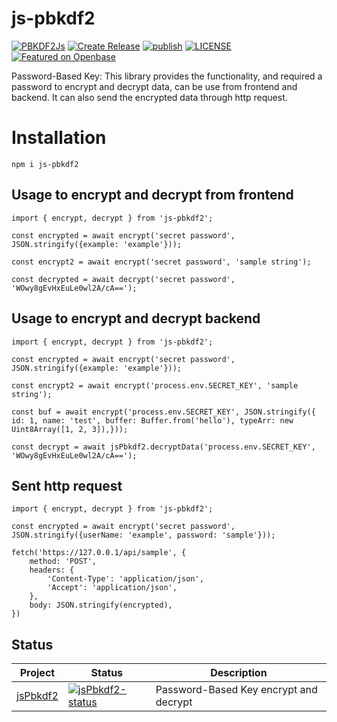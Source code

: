 # js-pbkdf2

[![PBKDF2Js](https://github.com/xkid1/pbkdf2.js/actions/workflows/main.yml/badge.svg)](https://github.com/xkid1/pbkdf2.js/actions/workflows/main.yml) [![Create Release](https://github.com/xkid1/pbkdf2.js/actions/workflows/release-tag.yml/badge.svg?branch=main)](https://github.com/xkid1/pbkdf2.js/actions/workflows/release-tag.yml) [![publish](https://github.com/xkid1/pbkdf2.js/actions/workflows/publish.yml/badge.svg)](https://github.com/xkid1/pbkdf2.js/actions/workflows/publish.yml)
[![LICENSE](https://img.shields.io/github/license/xkid1/js-pbkdf2.svg)](LICENSE)
[![Featured on Openbase](https://badges.openbase.com/js/featured/js-pbkdf2.svg)](https://openbase.com/js/js-pbkdf2)

Password-Based Key: This library provides the functionality, and required a password to encrypt and decrypt data, can be use from frontend and backend. It can also send the encrypted data through http request.


# Installation

`npm i js-pbkdf2`


## Usage to encrypt and decrypt from frontend

```
import { encrypt, decrypt } from 'js-pbkdf2';

const encrypted = await encrypt('secret password', JSON.stringify({example: 'example'}));

const encrypt2 = await encrypt('secret password', 'sample string');

const decrypted = await decrypt('secret password', 'WOwy8gEvHxEuLe0wl2A/cA==');
```

## Usage to encrypt and decrypt backend

```
import { encrypt, decrypt } from 'js-pbkdf2';

const encrypted = await encrypt('secret password', JSON.stringify({example: 'example'}));

const encrypt2 = await encrypt('process.env.SECRET_KEY', 'sample string');

const buf = await encrypt('process.env.SECRET_KEY', JSON.stringify({ id: 1, name: 'test', buffer: Buffer.from('hello'), typeArr: new Uint8Array([1, 2, 3]),}));

const decrypt = await jsPbkdf2.decryptData('process.env.SECRET_KEY', 'WOwy8gEvHxEuLe0wl2A/cA==');

```

## Sent http request

```
import { encrypt, decrypt } from 'js-pbkdf2';

const encrypted = await encrypt('secret password', JSON.stringify({userName: 'example', password: 'sample'}));

fetch('https://127.0.0.1/api/sample', {
    method: 'POST',
    headers: {
        'Content-Type': 'application/json',
        'Accept': 'application/json',
    },
    body: JSON.stringify(encrypted),    
})
```

## Status
| Project               | Status                                                       | Description                                             |
| --------------------- | ------------------------------------------------------------ | ------------------------------------------------------- |
| [jsPbkdf2]            | [![jsPbkdf2-status]][jsPbkdf2-package]                   | Password-Based Key encrypt and decrypt                      |

[jsPbkdf2]: https://github.com/xkid1/pbkdf2.js
[jsPbkdf2-package]: https://www.npmjs.com/package/js-pbkdf2
[jsPbkdf2-status]: https://img.shields.io/npm/v/js-pbkdf2
